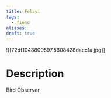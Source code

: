 ```yaml
---
title: Felavi
tags:
  - fiend
aliases: 
draft: true
---
```

![[72df1048800597.5608428dacc1a.jpg]]
# Description
Bird Observer